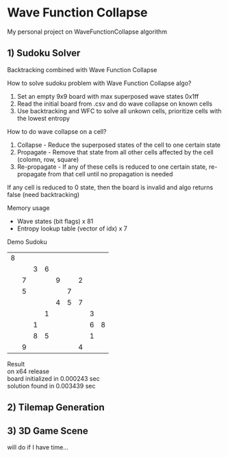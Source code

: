 # Wave Function Collapse

My personal project on WaveFunctionCollapse algorithm
## 1) Sudoku Solver
Backtracking combined with Wave Function Collapse

How to solve sudoku problem with Wave Function Collapse algo?  
1. Set an empty 9x9 board with max superposed wave states 0x1ff  
2. Read the initial board from .csv and do wave collapse on known cells  
3. Use backtracking and WFC to solve all unkown cells, prioritize cells with the lowest entropy  

How to do wave collapse on a cell?  
1. Collapse - Reduce the superposed states of the cell to one certain state  
2. Propagate - Remove that state from all other cells affected by the cell (colomn, row, square)  
3. Re-propagate - If any of these cells is reduced to one certain state, re-propagate from that cell until no propagation is needed  

If any cell is reduced to 0 state, then the board is invalid and algo returns false (need backtracking)  

Memory usage  
+ Wave states (bit flags) x 81  
+ Entropy lookup table (vector of idx) x 7

Demo Sudoku  
<table>
      <tr><td>8</td><td> </td><td> </td><td> </td><td> </td><td> </td><td> </td><td> </td><td> </td></tr>
      <tr><td> </td><td> </td><td>3</td><td>6</td><td> </td><td> </td><td> </td><td> </td><td> </td></tr>
      <tr><td> </td><td>7</td><td> </td><td> </td><td>9</td><td> </td><td>2</td><td> </td><td> </td></tr>
      <tr><td> </td><td>5</td><td> </td><td> </td><td> </td><td>7</td><td> </td><td> </td><td> </td></tr>
      <tr><td> </td><td> </td><td> </td><td> </td><td>4</td><td>5</td><td>7</td><td> </td><td> </td></tr>
      <tr><td> </td><td> </td><td> </td><td>1</td><td> </td><td> </td><td> </td><td>3</td><td> </td></tr>
      <tr><td> </td><td> </td><td>1</td><td> </td><td> </td><td> </td><td> </td><td>6</td><td>8</td></tr>
      <tr><td> </td><td> </td><td>8</td><td>5</td><td> </td><td> </td><td> </td><td>1</td><td> </td></tr>
      <tr><td> </td><td>9</td><td> </td><td> </td><td> </td><td> </td><td>4</td><td> </td><td> </td></tr>
</table>

Result  
on x64 release  
board initialized in 0.000243 sec  
solution found in 0.003439 sec

## 2) Tilemap Generation
## 3) 3D Game Scene
will do if I have time...
